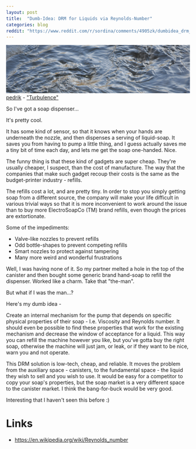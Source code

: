 ```yaml
---
layout: post
title:  "Dumb-Idea: DRM for Liquids via Reynolds-Number"
categories: blog
reddit: "https://www.reddit.com/r/sordina/comments/4905zk/dumbidea_drm_for_liquids_via_reynoldsnumber_bows/"
---
```


<p class="attribution">
	<img src="/images/dumb-idea-reynolds-drm/turbulance.png" class="image fit" />
	<a href="https://www.flickr.com/photos/pedrik/">pedrik</a> -
	<a href="https://www.flickr.com/photos/pedrik/13810924725/in/photolist-n3qAKP-7f6vap-7faKS7-9V5W5p-7f71e4-8PhQaz-7f6SqH-itXLt4-d9nMGE-r7JLV7-7fakGm-8o4cG5-7fc3md-7f8aNr-oq6bLB-7faJv3-7faAE3-7fanjN-7f6WFg-7f6EvX-7f6Pk2-7f6FVH-7faqaY-7g8enM-oq63W9-7fatjY-7fayay-7faRPE-7favC5-7f6yKB-r9dpq5-7f6Rk8-7faB2Q-7f6yaK-7faSDf-7faTF5-7f6WgD-7f6udg-deR3ki-7f6zbH-7famEq-5T2Hkk-4QVTLE-7f6wTF-gpaRKk-qZyMtg-77J4WU-qgsh2b-7faoPY-7faLqU">"Turbulence"</a>
</p>

So I've got a soap dispenser...

<!--more-->

It's pretty cool.

It has some kind of sensor, so that it knows when your hands are
underneath the nozzle, and then dispenses a serving of liquid-soap.
It saves you from having to pump a little thing, and I guess
actually saves me a tiny bit of time each day, and lets me get
the soap one-handed. Nice.

The funny thing is that these kind of gadgets are super cheap.
They're usually cheaper, I suspect, than the cost of manufacture.
The way that the companies that make such gadget recoup their
costs is the same as the budget-printer industry - refills.

The refills cost a lot, and are pretty tiny. In order to stop
you simply getting soap from a different source, the company will
make your life difficult in various trivial ways so that
it is more inconvenient to work around the issue than to buy
more ElectroSoapCo (TM) brand refills, even though the prices
are extortionate.

Some of the impediments:

* Valve-like nozzles to prevent refills
* Odd bottle-shapes to prevent competing refills
* Smart nozzles to protect against tampering
* Many more weird and wonderful frustrations

Well, I was having none of it. So my partner melted a hole in the top
of the canister and then bought some generic brand hand-soap to refill
the dispenser. Worked like a charm. Take that "the-man".

But what if I was the man...?

Here's my dumb idea -

Create an internal mechanism for the pump that depends on specific
physical properties of their soap - I.e. Viscosity and Reynolds
number. It should even be possible to find these properties that
work for the existing mechanism and decrease the window of
acceptance for a liquid. This way you can refill the machine
however you like, but you've gotta buy the right soap, otherwise
the machine will just jam, or leak, or if they want to be nice,
warn you and not operate.

This DRM solution is low-tech, cheap, and reliable. It moves the
problem from the auxiliary space - canisters, to the fundamental
space - the liquid they wish to sell and you wish to use.
It would be easy for a competitor to copy your soap's properties,
but the soap market is a very different space to the canister
market. I think the bang-for-buck would be very good.

Interesting that I haven't seen this before :)


# Links

* <https://en.wikipedia.org/wiki/Reynolds_number>
